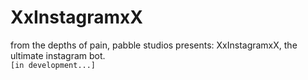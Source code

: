 # XxInstagramxX
from the depths of pain, pabble studios presents: XxInstagramxX, the ultimate instagram bot.
<br>
```[in development...]```
